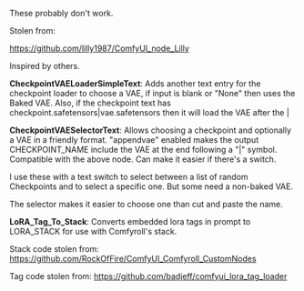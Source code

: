 These probably don't work.

Stolen from:

https://github.com/lilly1987/ComfyUI_node_Lilly

Inspired by others.

__CheckpointVAELoaderSimpleText__: Adds another text entry for the checkpoint loader to choose a VAE, if input is blank or "None" then uses the Baked VAE. Also, if the checkpoint text has  checkpoint.safetensors|vae.safetensors then it will load the VAE after the |

__CheckpointVAESelectorText__: Allows choosing a checkpoint and optionally a VAE in a friendly format. "appendvae" enabled makes the output CHECKPOINT_NAME include the VAE at the end following a "|" symbol. Compatible with the above node. Can make it easier if there's a switch.

I use these with a text switch to select between a list of random Checkpoints and to select a specific one. But some need a non-baked VAE.

The selector makes it easier to choose one than cut and paste the name.


__LoRA_Tag_To_Stack__: Converts embedded lora tags in prompt to LORA_STACK for use with Comfyroll's stack.

Stack code stolen from: https://github.com/RockOfFire/ComfyUI_Comfyroll_CustomNodes

Tag code stolen from: https://github.com/badjeff/comfyui_lora_tag_loader

